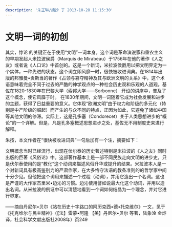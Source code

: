 ```yaml
---
description: '朱正琳/摘抄 于 2013-10-28 11:15:30'
---
```


# 文明一词的初创

其实，悖论 的关键正在于使用“文明”一词本身。这个词是革命演说家和重农主义的早期发起人米拉波侯爵（Marquis de Mirabeau）于1756年在他的著作《人之友》或者说《人口论》中首创的。这是一个新词，米拉波侯爵用以把文明界定为一个实体，一种先进的状态。这个词立即风靡一时，很快被收进词典。在1814年出版的邦雅曼•贡斯当的著作《占领与篡夺精神及其与欧洲文明的关系》中，这个术语意味着完全不同于过去的严酷的神学观点的一种社会历史观和乐观的人道观。基佐在1820-1830年在巴黎大学（索邦大学——Sorbonne） 开设的讲座中，普及了这个概念，使它风靡于时。 在1830年期间，文明一词随着它成为社会发展和进步的主题，获得了日益重要的意义。它体现“欧洲文明”由于权力和阶级的多元化（特别是中产阶级的崛起）而产生的与众不同的特点，正因为如此，它避免了诸如中国等其他文明的停滞。实际上，这是孔多塞（Condorecet）关于人类思想进步的“概论”的一个详解。但是，凡是孔多塞概述思想进步之处，基佐无不用制度史来进行解释。

朱按，本文作者在“很快被收进词典”一句后加有一个注，摘要如下：  


文明概念当时已经流行，出现在伏尔泰的历史著述特别是米拉波的《人之友》同时出版的巨著《风俗论》中。这部著作基本上是一部不同民族走向文明的进步史，只是伏尔泰使用的是“教化”这个动词来描述风俗升华或提升的结果。米拉波本人是一个对新词具有极高鉴别力的严肃作家，在大多恪守法语的教条准则的的哲学家中间十分少见。但他把这个词用来描述一个过程（动词），并用它造出一个名词。这也是严谨的大作家杰里米•边沁的习惯。边沁使用譬如说最大化这个动词，并用以造出名词。从米拉波的例证中可以清楚地看到一个词如何结晶为一个理念，并对它进行界定。

——摘自丹尼尔•贝尔《站在历史十字路口的阿历克西•德•托克维尔》一文，见于《托克维尔与民主精神》（【法】雷蒙•阿隆 【美】丹尼尔•贝尔 等著，陆象淦 金烨译，社会科学文献出版社2008年）页249


